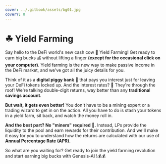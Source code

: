 ```yaml
---
cover: ../.gitbook/assets/bg01.jpg
coverY: 0
---
```


# ☘ Yield Farming

Say hello to the DeFi world's new cash cow 🐄 Yield Farming! Get ready to earn big bucks 💰 without lifting a finger **(except for the occasional click on your computer)**. Yield farming is the new way to make passive income in the DeFi market, and we've got all the juicy details for you.

Think of it as a **digital piggy bank** 🏦 that pays you interest just for leaving your DeFi tokens locked up. And the interest rates? 🤯 They're through the roof! We're talking double-digit returns, way better than any **traditional savings account.**

**But wait, it gets even better!** You don't have to be a mining expert or a trading wizard to get in on the action. All you have to do is stash your tokens in a yield farm, sit back, and watch the money roll in.

**And the best part? No "miners" required** 💪. Instead, LPs provide the liquidity to the pool and earn rewards for their contribution. And we'll make it easy for you to understand how the returns are calculated with our use of **Annual Percentage Rate (APR)**.

So what are you waiting for? Get ready to join the yield farming revolution and start earning big bucks with Genesis-AI !💰💰
